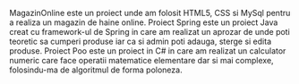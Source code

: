 MagazinOnline este un proiect unde am folosit HTML5, CSS si MySql pentru a realiza un magazin de haine online.
Proiect Spring este un proiect Java creat cu framework-ul de Spring in care am realizat un aprozar de unde poti teoretic sa cumperi produse iar ca si admin poti adauga, sterge si edita produse.
Proiect Poo este un proiect in C# in care am realizat un calculator numeric care face operatii matematice elementare dar si mai complexe, folosindu-ma de algoritmul de forma poloneza.
